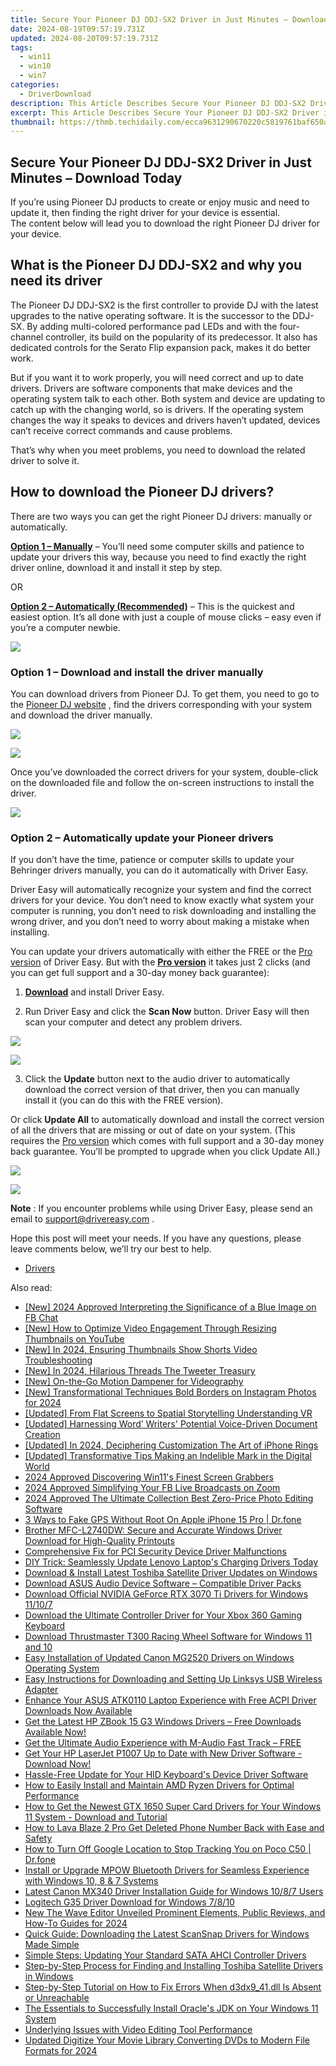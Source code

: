 ```yaml
---
title: Secure Your Pioneer DJ DDJ-SX2 Driver in Just Minutes – Download Today
date: 2024-08-19T09:57:19.731Z
updated: 2024-08-20T09:57:19.731Z
tags:
  - win11
  - win10
  - win7
categories:
  - DriverDownload
description: This Article Describes Secure Your Pioneer DJ DDJ-SX2 Driver in Just Minutes – Download Today
excerpt: This Article Describes Secure Your Pioneer DJ DDJ-SX2 Driver in Just Minutes – Download Today
thumbnail: https://thmb.techidaily.com/ecca9631290670220c5819761baf650aa5dd08f70276ed62c1ed9a3790d42498.jpg
---
```


## Secure Your Pioneer DJ DDJ-SX2 Driver in Just Minutes – Download Today

If you’re using Pioneer DJ products to create or enjoy music and need to update it, then finding the right driver for your device is essential.  
 The content below will lead you to download the right Pioneer DJ driver for your device.

## What is the Pioneer DJ DDJ-SX2 and why you need its driver

 The Pioneer DJ DDJ-SX2 is the first controller to provide DJ with the latest upgrades to the native operating software. It is the successor to the DDJ-SX. By adding multi-colored performance pad LEDs and with the four-channel controller, its build on the popularity of its predecessor. It also has dedicated controls for the Serato Flip expansion pack, makes it do better work.

 But if you want it to work properly, you will need correct and up to date drivers. Drivers are software components that make devices and the operating system talk to each other. Both system and device are updating to catch up with the changing world, so is drivers. If the operating system changes the way it speaks to devices and drivers haven’t updated, devices can’t receive correct commands and cause problems.

 That’s why when you meet problems, you need to download the related driver to solve it.

## How to download the Pioneer DJ drivers?

 There are two ways you can get the right Pioneer DJ drivers: manually or automatically.  

**[Option 1 – Manually](https://tools.techidaily.com/drivereasy/download/)**  – You’ll need some computer skills and patience to update your drivers this way, because you need to find exactly the right driver online, download it and install it step by step.

OR

**[Option 2 – Automatically (Recommended)](https://www.drivereasy.com/knowledge/download-pioneer-dj-ddj%e2%80%91sx2-driver-easily-quickly/#op2)**  – This is the quickest and easiest option. It’s all done with just a couple of mouse clicks – easy even if you’re a computer newbie.

<!-- affiliate ads begin -->
<a href="https://secure.2checkout.com/order/checkout.php?PRODS=4620778&QTY=1&AFFILIATE=108875&CART=1"><img src="https://secure.avangate.com/images/merchant/07dd4d5a72f5740ef0f035f201951476/300__250banner.jpg" border="0"></a>
<!-- affiliate ads end -->
### Option 1 – Download and install the driver manually

 You can download drivers from Pioneer DJ. To get them, you need to go to the [Pioneer DJ website](https://www.pioneerdj.com/en-us/product/controller/archive/ddj-sx2/black/support/) , find the drivers corresponding with your system and download the driver manually.

![](https://images.drivereasy.com/wp-content/uploads/2019/09/manual-1015x1024.jpg)

<!-- affiliate ads begin -->
<a href="https://shop.copernic.com/order/checkout.php?PRODS=41033091&QTY=1&AFFILIATE=108875&CART=1"><img src="https://secure.2checkout.com/images/merchant/8d30aa96e72440759f74bd2306c1fa3d/Copernic-2023-Affiliate-728x90-Advanced.png" border="0"></a>
<!-- affiliate ads end -->
 Once you’ve downloaded the correct drivers for your system, double-click on the downloaded file and follow the on-screen instructions to install the driver.

<!-- affiliate ads begin -->
<a href="https://store.nero.com/order/checkout.php?PRODS=42296855&QTY=1&AFFILIATE=108875&CART=1"><img src="http://cdnwww.nero.com/nero-com-wAssets/img/banners/2023/recode/Nero_Recode_Screen_2.png" border="0"></a>
<!-- affiliate ads end -->
### Option 2 – Automatically update your Pioneer drivers

 If you don’t have the time, patience or computer skills to update your Behringer drivers manually, you can do it automatically with Driver Easy.

 Driver Easy will automatically recognize your system and find the correct drivers for your device. You don’t need to know exactly what system your computer is running, you don’t need to risk downloading and installing the wrong driver, and you don’t need to worry about making a mistake when installing.

 You can update your drivers automatically with either the FREE or the [Pro version](https://tools.techidaily.com/drivereasy/download/) of Driver Easy. But with the **[Pro version](https://tools.techidaily.com/drivereasy/download/)**  it takes just 2 clicks (and you can get full support and a 30-day money back guarantee):

 1) **[Download](https://tools.techidaily.com/drivereasy/download/)**  and install Driver Easy.

 2) Run Driver Easy and click the **Scan Now** button. Driver Easy will then scan your computer and detect any problem drivers.

![](https://images.drivereasy.com/wp-content/uploads/2019/09/amd1-1.jpg)

<!-- affiliate ads begin -->
<a href="https://secure.2checkout.com/order/checkout.php?PRODS=3851691&QTY=1&AFFILIATE=108875&CART=1"><img src="http://www.aiseesoft.com/avangate/30p/banner.jpg" border="0"></a>
<!-- affiliate ads end -->
 3) Click the **Update** button next to the audio driver to automatically download the correct version of that driver, then you can manually install it (you can do this with the FREE version).  

 Or click **Update All** to automatically download and install the correct version of all the drivers that are missing or out of date on your system. (This requires the [Pro version](https://tools.techidaily.com/drivereasy/download/) which comes with full support and a 30-day money back guarantee. You’ll be prompted to upgrade when you click Update All.)

![](https://images.drivereasy.com/wp-content/uploads/2019/09/pioneer.jpg)

<!-- affiliate ads begin -->
<a href="https://store.absolute.com/order/checkout.php?PRODS=4601998&QTY=1&AFFILIATE=108875&CART=1"><img src="https://secure.avangate.com/images/merchant/ef70e26a0b5da778eda3f48014d087cd/728x90_larger-shield.jpg" border="0"></a>
<!-- affiliate ads end -->
**Note** : If you encounter problems while using Driver Easy, please send an email to [support@drivereasy.com](https://tools.techidaily.com/drivereasy/download/) .

 Hope this post will meet your needs. If you have any questions, please leave comments below, we’ll try our best to help.

* [Drivers](https://tools.techidaily.com/drivereasy/download/)

<ins class="adsbygoogle"
     style="display:block"
     data-ad-format="autorelaxed"
     data-ad-client="ca-pub-7571918770474297"
     data-ad-slot="1223367746"></ins>



<ins class="adsbygoogle"
     style="display:block"
     data-ad-client="ca-pub-7571918770474297"
     data-ad-slot="8358498916"
     data-ad-format="auto"
     data-full-width-responsive="true"></ins>

<span class="atpl-alsoreadstyle">Also read:</span>
<div><ul>
<li><a href="https://facebook-video-recording.techidaily.com/new-2024-approved-interpreting-the-significance-of-a-blue-image-on-fb-chat/"><u>[New] 2024 Approved  Interpreting the Significance of a Blue Image on FB Chat</u></a></li>
<li><a href="https://youtube-help.techidaily.com/new-how-to-optimize-video-engagement-through-resizing-thumbnails-on-youtube/"><u>[New] How to Optimize Video Engagement Through Resizing Thumbnails on YouTube</u></a></li>
<li><a href="https://facebook-video-footage.techidaily.com/new-in-2024-ensuring-thumbnails-show-shorts-video-troubleshooting/"><u>[New] In 2024, Ensuring Thumbnails Show  Shorts Video Troubleshooting</u></a></li>
<li><a href="https://twitter-videos.techidaily.com/new-in-2024-hilarious-threads-the-tweeter-treasury/"><u>[New] In 2024, Hilarious Threads  The Tweeter Treasury</u></a></li>
<li><a href="https://extra-approaches.techidaily.com/new-on-the-go-motion-dampener-for-videography/"><u>[New] On-the-Go Motion Dampener for Videography</u></a></li>
<li><a href="https://instagram-clips.techidaily.com/new-transformational-techniques-bold-borders-on-instagram-photos-for-2024/"><u>[New] Transformational Techniques  Bold Borders on Instagram Photos for 2024</u></a></li>
<li><a href="https://some-techniques.techidaily.com/updated-from-flat-screens-to-spatial-storytelling-understanding-vr/"><u>[Updated] From Flat Screens to Spatial Storytelling  Understanding VR</u></a></li>
<li><a href="https://some-knowledge.techidaily.com/updated-harnessing-word-writers-potential-voice-driven-document-creation/"><u>[Updated] Harnessing Word’ Writers' Potential  Voice-Driven Document Creation</u></a></li>
<li><a href="https://fox-blue.techidaily.com/updated-in-2024-deciphering-customization-the-art-of-iphone-rings/"><u>[Updated] In 2024, Deciphering Customization  The Art of iPhone Rings</u></a></li>
<li><a href="https://facebook-video-share.techidaily.com/updated-transformative-tips-making-an-indelible-mark-in-the-digital-world/"><u>[Updated] Transformative Tips  Making an Indelible Mark in the Digital World</u></a></li>
<li><a href="https://screen-sharing-recording.techidaily.com/2024-approved-discovering-win11s-finest-screen-grabbers/"><u>2024 Approved  Discovering Win11's Finest Screen Grabbers</u></a></li>
<li><a href="https://some-guidance.techidaily.com/2024-approved-simplifying-your-fb-live-broadcasts-on-zoom/"><u>2024 Approved  Simplifying Your FB Live Broadcasts on Zoom</u></a></li>
<li><a href="https://fox-http.techidaily.com/2024-approved-the-ultimate-collection-best-zero-price-photo-editing-software/"><u>2024 Approved  The Ultimate Collection  Best Zero-Price Photo Editing Software</u></a></li>
<li><a href="https://location-fake.techidaily.com/3-ways-to-fake-gps-without-root-on-apple-iphone-15-pro-drfone-by-drfone-virtual-ios/"><u>3 Ways to Fake GPS Without Root On Apple iPhone 15 Pro | Dr.fone</u></a></li>
<li><a href="https://win-dash.techidaily.com/brother-mfc-l2740dw-secure-and-accurate-windows-driver-download-for-high-quality-printouts/"><u>Brother MFC-L2740DW: Secure and Accurate Windows Driver Download for High-Quality Printouts</u></a></li>
<li><a href="https://win-dash.techidaily.com/comprehensive-fix-for-pci-security-device-driver-malfunctions/"><u>Comprehensive Fix for PCI Security Device Driver Malfunctions</u></a></li>
<li><a href="https://win-dash.techidaily.com/diy-trick-seamlessly-update-lenovo-laptops-charging-drivers-today/"><u>DIY Trick: Seamlessly Update Lenovo Laptop's Charging Drivers Today</u></a></li>
<li><a href="https://win-dash.techidaily.com/download-and-install-latest-toshiba-satellite-driver-updates-on-windows/"><u>Download & Install Latest Toshiba Satellite Driver Updates on Windows</u></a></li>
<li><a href="https://win-dash.techidaily.com/download-asus-audio-device-software-compatible-driver-packs/"><u>Download ASUS Audio Device Software – Compatible Driver Packs</u></a></li>
<li><a href="https://win-dash.techidaily.com/download-official-nvidia-geforce-rtx-3070-ti-drivers-for-windows-11107/"><u>Download Official NVIDIA GeForce RTX 3070 Ti Drivers for Windows 11/10/7</u></a></li>
<li><a href="https://win-dash.techidaily.com/download-the-ultimate-controller-driver-for-your-xbox-360-gaming-keyboard/"><u>Download the Ultimate Controller Driver for Your Xbox 360 Gaming Keyboard</u></a></li>
<li><a href="https://win-dash.techidaily.com/download-thrustmaster-t300-racing-wheel-software-for-windows-11-and-10/"><u>Download Thrustmaster T300 Racing Wheel Software for Windows 11 and 10</u></a></li>
<li><a href="https://win-dash.techidaily.com/easy-installation-of-updated-canon-mg2520-drivers-on-windows-operating-system/"><u>Easy Installation of Updated Canon MG2520 Drivers on Windows Operating System</u></a></li>
<li><a href="https://win-dash.techidaily.com/easy-instructions-for-downloading-and-setting-up-linksys-usb-wireless-adapter/"><u>Easy Instructions for Downloading and Setting Up Linksys USB Wireless Adapter</u></a></li>
<li><a href="https://win-dash.techidaily.com/enhance-your-asus-atk0110-laptop-experience-with-free-acpi-driver-downloads-now-available/"><u>Enhance Your ASUS ATK0110 Laptop Experience with Free ACPI Driver Downloads Now Available</u></a></li>
<li><a href="https://win-dash.techidaily.com/get-the-latest-hp-zbook-15-g3-windows-drivers-free-downloads-available-now/"><u>Get the Latest HP ZBook 15 G3 Windows Drivers – Free Downloads Available Now!</u></a></li>
<li><a href="https://win-dash.techidaily.com/1722971201994-get-the-ultimate-audio-experience-with-m-audio-fast-track-free/"><u>Get the Ultimate Audio Experience with M-Audio Fast Track – FREE</u></a></li>
<li><a href="https://win-dash.techidaily.com/get-your-hp-laserjet-p1007-up-to-date-with-new-driver-software-download-now/"><u>Get Your HP LaserJet P1007 Up to Date with New Driver Software - Download Now!</u></a></li>
<li><a href="https://win-dash.techidaily.com/hassle-free-update-for-your-hid-keyboards-device-driver-software/"><u>Hassle-Free Update for Your HID Keyboard's Device Driver Software</u></a></li>
<li><a href="https://win-dash.techidaily.com/how-to-easily-install-and-maintain-amd-ryzen-drivers-for-optimal-performance/"><u>How to Easily Install and Maintain AMD Ryzen Drivers for Optimal Performance</u></a></li>
<li><a href="https://win-dash.techidaily.com/how-to-get-the-newest-gtx-1650-super-card-drivers-for-your-windows-11-system-download-and-tutorial/"><u>How to Get the Newest GTX 1650 Super Card Drivers for Your Windows 11 System - Download and Tutorial</u></a></li>
<li><a href="https://blog-min.techidaily.com/how-to-lava-blaze-2-pro-get-deleted-phone-number-back-with-ease-and-safety-by-fonelab-android-recover-contacts/"><u>How to Lava Blaze 2 Pro Get Deleted Phone Number Back with Ease and Safety</u></a></li>
<li><a href="https://android-location-track.techidaily.com/how-to-turn-off-google-location-to-stop-tracking-you-on-poco-c50-drfone-by-drfone-virtual-android/"><u>How to Turn Off Google Location to Stop Tracking You on Poco C50 | Dr.fone</u></a></li>
<li><a href="https://win-dash.techidaily.com/install-or-upgrade-mpow-bluetooth-drivers-for-seamless-experience-with-windows-10-8-and-7-systems/"><u>Install or Upgrade MPOW Bluetooth Drivers for Seamless Experience with Windows 10, 8 & 7 Systems</u></a></li>
<li><a href="https://win-dash.techidaily.com/latest-canon-mx340-driver-installation-guide-for-windows-1087-users/"><u>Latest Canon MX340 Driver Installation Guide for Windows 10/8/7 Users</u></a></li>
<li><a href="https://win-dash.techidaily.com/logitech-g35-driver-download-for-windows-7810/"><u>Logitech G35 Driver Download for Windows 7/8/10</u></a></li>
<li><a href="https://voice-adjusting.techidaily.com/new-the-wave-editor-unveiled-prominent-elements-public-reviews-and-how-to-guides-for-2024/"><u>New The Wave Editor Unveiled Prominent Elements, Public Reviews, and How-To Guides for 2024</u></a></li>
<li><a href="https://win-dash.techidaily.com/quick-guide-downloading-the-latest-scansnap-drivers-for-windows-made-simple/"><u>Quick Guide: Downloading the Latest ScanSnap Drivers for Windows Made Simple</u></a></li>
<li><a href="https://win-dash.techidaily.com/simple-steps-updating-your-standard-sata-ahci-controller-drivers/"><u>Simple Steps: Updating Your Standard SATA AHCI Controller Drivers</u></a></li>
<li><a href="https://win-dash.techidaily.com/step-by-step-process-for-finding-and-installing-toshiba-satellite-drivers-in-windows/"><u>Step-by-Step Process for Finding and Installing Toshiba Satellite Drivers in Windows</u></a></li>
<li><a href="https://tech-renaissance.techidaily.com/step-by-step-tutorial-on-how-to-fix-errors-when-d3dx941dll-is-absent-or-unreachable/"><u>Step-by-Step Tutorial on How to Fix Errors When d3dx9_41.dll Is Absent or Unreachable</u></a></li>
<li><a href="https://win11-tips.techidaily.com/the-essentials-to-successfully-install-oracles-jdk-on-your-windows-11-system/"><u>The Essentials to Successfully Install Oracle's JDK on Your Windows 11 System</u></a></li>
<li><a href="https://data-wizards.techidaily.com/1720672582068-underlying-issues-with-video-editing-tool-performance/"><u>Underlying Issues with Video Editing Tool Performance</u></a></li>
<li><a href="https://ai-video-tools.techidaily.com/updated-digitize-your-movie-library-converting-dvds-to-modern-file-formats-for-2024/"><u>Updated Digitize Your Movie Library Converting DVDs to Modern File Formats for 2024</u></a></li>
</ul></div>

